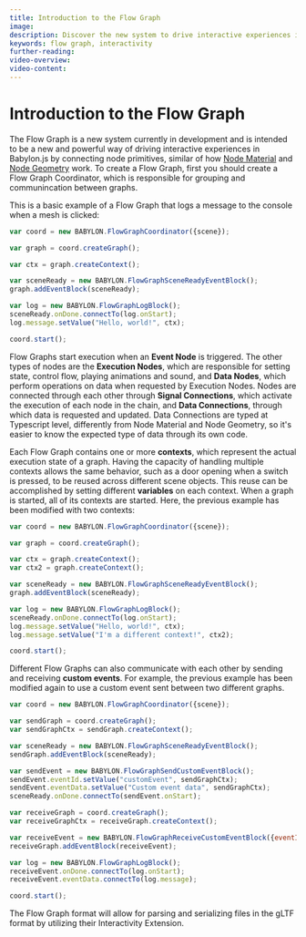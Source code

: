```yaml
---
title: Introduction to the Flow Graph
image:
description: Discover the new system to drive interactive experiences in Babylon.js
keywords: flow graph, interactivity
further-reading:
video-overview:
video-content:
---
```


# Introduction to the Flow Graph

The Flow Graph is a new system currently in development and is intended to be a new and powerful way of driving interactive experiences in Babylon.js by connecting node primitives, similar of how [Node Material](/features/featuresDeepDive/materials/node_material/nodeMaterial) and [Node Geometry](/features/featuresDeepDive/mesh/nodeGeometry) work. To create a Flow Graph, first you should create a Flow Graph Coordinator, which is responsible for grouping and communincation between graphs.

This is a basic example of a Flow Graph that logs a message to the console when a mesh is clicked:

```javascript
var coord = new BABYLON.FlowGraphCoordinator({scene});

var graph = coord.createGraph();

var ctx = graph.createContext();

var sceneReady = new BABYLON.FlowGraphSceneReadyEventBlock();
graph.addEventBlock(sceneReady);

var log = new BABYLON.FlowGraphLogBlock();
sceneReady.onDone.connectTo(log.onStart);
log.message.setValue("Hello, world!", ctx);

coord.start();
```

Flow Graphs start execution when an **Event Node** is triggered. The other types of nodes are the **Execution Nodes**, which are responsible for setting state, control flow, playing animations and sound, and **Data Nodes**, which perform operations on data when requested by Execution Nodes. Nodes are connected through each other through **Signal Connections**, which activate the execution of each node in the chain, and **Data Connections**, through which data is requested and updated. Data Connections are typed at Typescript level, differently from Node Material and Node Geometry, so it's easier to know the expected type of data through its own code.

Each Flow Graph contains one or more **contexts**, which represent the actual execution state of a graph. Having the capacity of handling multiple contexts allows the same behavior, such as a door opening when a switch is pressed, to be reused across different scene objects. This reuse can be accomplished by setting different **variables** on each context. When a graph is started, all of its contexts are started. Here, the previous example has been modified with two contexts:

```javascript
var coord = new BABYLON.FlowGraphCoordinator({scene});

var graph = coord.createGraph();

var ctx = graph.createContext();
var ctx2 = graph.createContext();

var sceneReady = new BABYLON.FlowGraphSceneReadyEventBlock();
graph.addEventBlock(sceneReady);

var log = new BABYLON.FlowGraphLogBlock();
sceneReady.onDone.connectTo(log.onStart);
log.message.setValue("Hello, world!", ctx);
log.message.setValue("I'm a different context!", ctx2);

coord.start();
```

Different Flow Graphs can also communicate with each other by sending and receiving **custom events**. For example, the previous example has been modified again to use a custom event sent between two different graphs.

```javascript
var coord = new BABYLON.FlowGraphCoordinator({scene});

var sendGraph = coord.createGraph();
var sendGraphCtx = sendGraph.createContext();

var sceneReady = new BABYLON.FlowGraphSceneReadyEventBlock();
sendGraph.addEventBlock(sceneReady);

var sendEvent = new BABYLON.FlowGraphSendCustomEventBlock();
sendEvent.eventId.setValue("customEvent", sendGraphCtx);
sendEvent.eventData.setValue("Custom event data", sendGraphCtx);
sceneReady.onDone.connectTo(sendEvent.onStart);

var receiveGraph = coord.createGraph();
var receiveGraphCtx = receiveGraph.createContext();

var receiveEvent = new BABYLON.FlowGraphReceiveCustomEventBlock({eventId: "customEvent"});
receiveGraph.addEventBlock(receiveEvent);

var log = new BABYLON.FlowGraphLogBlock();
receiveEvent.onDone.connectTo(log.onStart);
receiveEvent.eventData.connectTo(log.message);

coord.start();
```

The Flow Graph format will allow for parsing and serializing files in the gLTF format by utilizing their Interactivity Extension.
